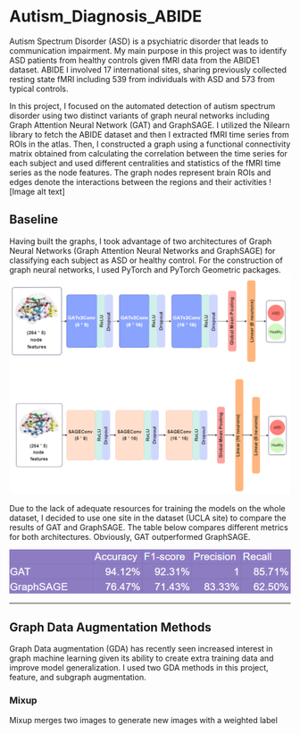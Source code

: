# Autism_Diagnosis_ABIDE

Autism Spectrum Disorder (ASD) is a psychiatric disorder that leads to communication impairment. My main purpose in this project was to identify ASD patients from healthy controls given fMRI data from the ABIDE1 dataset. ABIDE I involved 17 international sites, sharing previously collected resting state fMRI including 539 from individuals with ASD and 573 from typical controls.

In this project, I focused on the automated detection of autism spectrum disorder using two distinct variants of  graph neural networks including Graph Attention Neural Network (GAT) and GraphSAGE. I utilized the Nilearn library to fetch the ABIDE dataset and then I extracted fMRI time series from ROIs in the atlas.  Then, I constructed a graph using a functional connectivity matrix obtained from calculating the correlation between the time series for each subject and used different centralities and  statistics  of  the  fMRI  time  series  as  the  node  features. The graph nodes represent  brain  ROIs  and  edges  denote  the  interactions  between the regions and their activities
![Image alt text] 

## Baseline
Having built the graphs, I took advantage of two architectures of Graph Neural Networks (Graph Attention Neural Networks and GraphSAGE) for classifying each subject as ASD or healthy control. For the construction of graph neural networks, I used PyTorch and PyTorch Geometric packages. 
![Image alt text](/img/4.PNG)
![Image alt text](/img/3.PNG)

Due to the lack of adequate resources for training the models on the whole dataset,  I decided to use one site in the dataset (UCLA site) to compare the results of GAT and GraphSAGE. The table below compares different metrics for both architectures. Obviously, GAT outperformed GraphSAGE. 

![Image alt text](/img/1.PNG)

----
## Graph Data Augmentation Methods
Graph Data augmentation (GDA) has recently seen increased interest in graph machine learning given its ability to create extra training data and improve model generalization. I used two GDA methods in this project, feature, and subgraph augmentation. 
### Mixup
Mixup merges two images to generate new images with a weighted label





